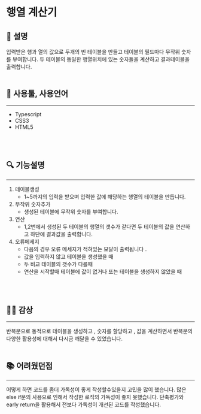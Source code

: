 # 행열 계산기
## 📃 설명
입력받은 행과 열의 값으로 두개의 빈 테이블을 만들고
테이블의 필드마다 무작위 숫자를 부여합니다.
두 테이블의 동일한 행열위치에 있는 숫자들을 계산하고
결과테이블을 출력합니다.
<br>
<br>

## 🔧 사용툴, 사용언어
***
 - Typescript
 - CSS3
 - HTML5
<br>
<br>

## 🔍 기능설명
***
 1. 테이블생성
    - 1~5까지의 입력을 받으며 입력한 값에 해당하는 행열의 테이블을 만듭니다. 
 2. 무작위 숫자추가
    - 생성된 테이블에 무작위 숫자를 부여합니다.
 3. 연산
    - 1,2번에서 생성된 두 테이블의 행열의 갯수가 같다면 두 테이블의 값을 연산하고
    하단에 결과값을 출력합니다. 
 4. 오류메세지
    - 다음의 경우 오류 메세지가 적혀있는 모달이 출력됩니다 .
    - 값을 입력하지 않고 테이블을 생성했을 때
    - 두 비교 테이블의 갯수가 다를때
    - 연산을 시작할때 테이블에 값이 없거나 또는 테이블을 생성하지 않았을 때
<br>
<br>

## 👩‍💻 감상
***
반복문으로 동적으로 테이블을 생성하고 , 숫자를 할당하고 , 값을 계산하면서 
반복문의 다양한 활용성에 대해서 다시금 깨달을 수 있었습니다.
<br>
<br>

## 📚 어려웠던점
***
어떻게 하면 코드를 좀더 가독성이 좋게 작성할수있을지 고민을 많이 했습니다. 
많은 else if문의 사용으로 인해서 
작성한 로직의 가독성이 좋지 못했습니다.
단축평가와 early return을 활용해서 전보다 가독성이 개선된 코드를 작성했습니다.   
